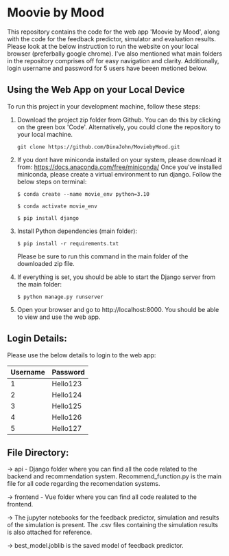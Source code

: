 # Moovie by Mood

This repository contains the code for the web app 'Moovie by Mood', along with the code for the feedback predictor, simulator and evaluation results. Please look at the below instruction to run the website on your local browser (preferbally google chrome). I've also mentioned what main folders in the repository comprises off for easy navigation and clarity. Additionally, login username and password for 5 users have beeen metioned below.

## Using the Web App on your Local Device

To run this project in your development machine, follow these steps:
1. Download the project zip folder from Github. You can do this by clicking on the green box 'Code'. Alternatively, you could clone the repository to your local machine.
   ```console
   git clone https://github.com/DinaJohn/MoviebyMood.git
   ```

2. If you dont have miniconda installed on your system, please download it from: https://docs.anaconda.com/free/miniconda/
   Once you've installed miniconda, please create a virtual environment to run django. Follow the below steps on terminal:
    ```console
    $ conda create --name movie_env python=3.10
    ```
    ```console
    $ conda activate movie_env
    ```
    ```console
    $ pip install django
    ```

3. Install Python dependencies (main folder):

    ```console
    $ pip install -r requirements.txt
    ```
    Please be sure to run this command in the main folder of the downloaded zip file.


4. If everything is set, you should be able to start the Django server from the main folder:

    ```console
    $ python manage.py runserver
    ```

5. Open your browser and go to http://localhost:8000. You should be able to view and use the web app.

## Login Details:

Please use the below details to login to the web app:

| Username  | Password |
| ------------- | ------------- |
| 1  | Hello123  |
| 2  | Hello124  |
| 3  | Hello125  |
| 4  | Hello126  |
| 5  | Hello127  |

## File Directory:

-> api - Django folder where you can find all the code related to the backend and recommendation system. Recommend_function.py is the main file for all code regarding the recomendation systems.

-> frontend - Vue folder where you can find all code realated to the frontend.

-> The jupyter notebooks for the feedback predictor, simulation and results of the simulation is present. The .csv files containing the simulation results is also attached for reference.

-> best_model.joblib is the saved model of feedback predictor.
